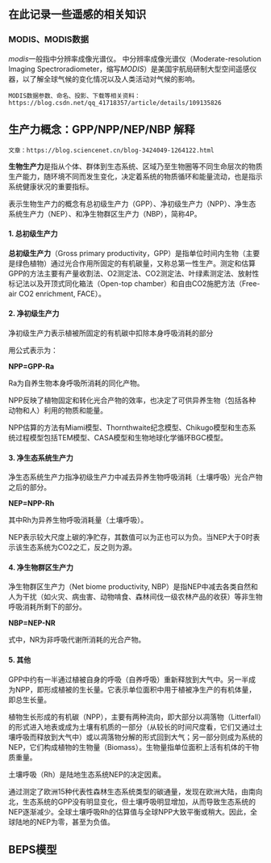 ## 在此记录一些遥感的相关知识

### MODIS、MODIS数据

 *modis*一般指中分辨率成像光谱仪。 中分辨率成像光谱仪（Moderate-resolution Imaging Spectroradiometer，缩写*MODIS*）是美国宇航局研制大型空间遥感仪器，以了解全球气候的变化情况以及人类活动对气候的影响。 

```
MODIS数据参数、命名、投影、下载等相关资料：https://blog.csdn.net/qq_41718357/article/details/109135826
```

## 生产力概念：GPP/NPP/NEP/NBP 解释

```
文章：https://blog.sciencenet.cn/blog-3424049-1264122.html
```

  **生物生产力**是指从个体、群体到生态系统、区域乃至生物圈等不同生命层次的物质生产能力，随环境不同而发生变化，决定着系统的物质循环和能量流动，也是指示系统健康状况的重要指标。 

​	表示生物生产力的概念有总初级生产力（GPP）、净初级生产力（NPP）、净生态系统生产力（NEP）、和净生物群区生产力（NBP），简称4P。 

#### **1. 总初级生产力**

**总初级生产力**（Gross primary productivity，GPP）是指单位时间内生物（主要是绿色植物）通过光合作用所固定的有机碳量，又称总第一性生产。测定和估算GPP的方法主要有产量收割法、O2测定法、CO2测定法、叶绿素测定法、放射性标记法以及开顶式同化箱法（Open-top chamber）和自由CO2施肥方法（Free-air CO2 enrichment, FACE）。

#### 2. 净初级生产力

净初级生产力表示植被所固定的有机碳中扣除本身呼吸消耗的部分

用公式表示为：

**NPP=GPP-Ra**

Ra为自养生物本身呼吸所消耗的同化产物。

NPP反映了植物固定和转化光合产物的效率，也决定了可供异养生物（包括各种动物和人）利用的物质和能量。

NPP估算的方法有Miami模型、Thornthwaite纪念模型、Chikugo模型和生态系统过程模型包括TEM模型、CASA模型和生物地球化学循环BGC模型。

#### 3. 净生态系统生产力

净生态系统生产力指净初级生产力中减去异养生物呼吸消耗（土壤呼吸）光合产物之后的部分。

**NEP=NPP-Rh**

其中Rh为异养生物呼吸消耗量（土壤呼吸）。

NEP表示较大尺度上碳的净贮存，其数值可以为正也可以为负。当NEP大于0时表示该生态系统为CO2之汇，反之则为源。

#### 4. 净生物群区生产力

净生物群区生产力（Net biome productivity, NBP）是指NEP中减去各类自然和人为干扰（如火灾、病虫害、动物啃食、森林间伐一级农林产品的收获）等非生物呼吸消耗所剩下的部分。

**NBP=NEP-NR**

式中，NR为非呼吸代谢所消耗的光合产物。

#### 5. 其他

GPP中约有一半通过植被自身的呼吸（自养呼吸）重新释放到大气中。另一半成为NPP，即形成植被的生长量。它表示单位面积中用于植被净生产的有机体量，即总生长量。

植物生长形成的有机碳（NPP），主要有两种流向，即大部分以凋落物（Litterfall）的形式进入地表或成为土壤有机质的一部分（从较长的时间尺度看，它们又通过土壤呼吸而释放到大气中）或以凋落物分解的形式回到大气；另一部分则成为系统的NEP，它们构成植物的生物量（Biomass）。生物量指单位面积上活有机体的干物质重量。

土壤呼吸（Rh）是陆地生态系统NEP的决定因素。

通过测定了欧洲15种代表性森林生态系统类型的碳通量，发现在欧洲大陆，由南向北，生态系统的GPP没有明显变化，但土壤呼吸明显增加，从而导致生态系统的NEP逐渐减少。全球土壤呼吸Rh的估算值与全球NPP大致平衡或稍大。因此，全球陆地的NEP为零，甚至为负值。

## BEPS模型